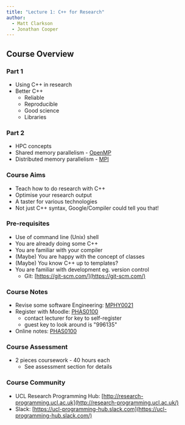 ```yaml
---
title: "Lecture 1: C++ for Research"
author:
  - Matt Clarkson
  - Jonathan Cooper
---
```


## Course Overview

### Part 1

* Using C++ in research
* Better C++
    * Reliable
    * Reproducible
    * Good science
    * Libraries
    
### Part 2

* HPC concepts
* Shared memory parallelism - [OpenMP](http://www.openmp.org)
* Distributed memory parallelism - [MPI](http://www.open-mpi.org)


### Course Aims

* Teach how to do research with C++
* Optimise your research output
* A taster for various technologies
* Not just C++ syntax, Google/Compiler could tell you that!


### Pre-requisites

* Use of command line (Unix) shell
* You are already doing some C++
* You are familiar with your compiler
* (Maybe) You are happy with the concept of classes
* (Maybe) You know C++ up to templates?
* You are familiar with development eg. version control
    * Git: [https://git-scm.com/](https://git-scm.com/)
    
    
### Course Notes

* Revise some software Engineering: [MPHY0021](http://github-pages.ucl.ac.uk/rsd-engineeringcourse/)
* Register with Moodle: [PHAS0100](https://moodle.ucl.ac.uk/)
    * contact lecturer for key to self-register
    * guest key to look around is "996135"
* Online notes: [PHAS0100](http://rits.github-pages.ucl.ac.uk/research-computing-with-cpp/)


### Course Assessment

* 2 pieces coursework - 40 hours each
    * See assessment section for details 

### Course Community

* UCL Research Programming Hub: [http://research-programming.ucl.ac.uk](http://research-programming.ucl.ac.uk/)
* Slack: [https://ucl-programming-hub.slack.com](https://ucl-programming-hub.slack.com/)

